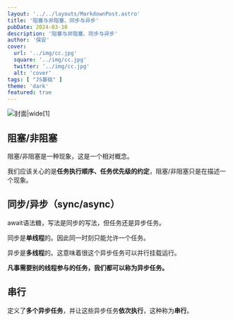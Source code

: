 ```yaml
---
layout: '../../layouts/MarkdownPost.astro'
title: '阻塞与非阻塞、同步与异步'
pubDate: 2024-03-10
description: '阻塞与非阻塞、同步与异步'
author: '保安'
cover:
  url: '../img/cc.jpg'
  square: '../img/cc.jpg'
  twitter: '../img/cc.jpg'
  alt: 'cover'
tags: [ "JS基础" ]
theme: 'dark'
featured: true
---
```


![封面|wide](/img/cc.jpg)[1]

## 阻塞/非阻塞

阻塞/非阻塞是一种现象，这是一个相对概念。

我们应该关心的是**任务执行顺序、任务优先级的约定**，阻塞/非阻塞只是在描述一个现象。

## 同步/异步（sync/async）

await语法糖，写法是同步的写法，但任务还是异步任务。

同步是**单线程**的。因此同一时刻只能允许一个任务。

异步是**多线程**的。这意味着很这个异步任务可以并行挂载运行。

**凡事需要别的线程参与的任务，我们都可以称为异步任务。**

## 串行

定义了**多个异步任务**，并让这些异步任务**依次执行**，这种称为**串行**。

